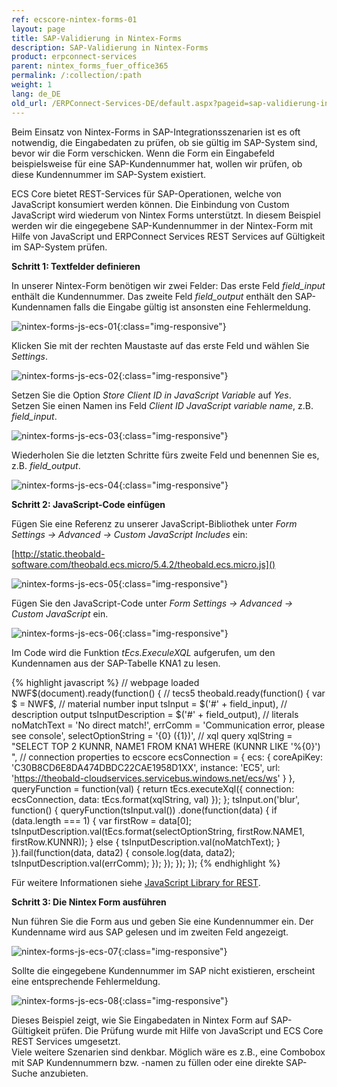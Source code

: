 ```yaml
---
ref: ecscore-nintex-forms-01
layout: page
title: SAP-Validierung in Nintex-Forms
description: SAP-Validierung in Nintex-Forms
product: erpconnect-services
parent: nintex_forms_fuer_office365
permalink: /:collection/:path
weight: 1
lang: de_DE
old_url: /ERPConnect-Services-DE/default.aspx?pageid=sap-validierung-in-nintex-forms
---
```


Beim Einsatz von Nintex-Forms in SAP-Integrationsszenarien ist es oft notwendig, die Eingabedaten zu prüfen, ob sie gültig im SAP-System sind, bevor wir die Form verschicken. Wenn die Form ein Eingabefeld beispielsweise für eine SAP-Kundennummer hat, wollen wir prüfen, ob diese Kundennummer im SAP-System existiert. 

ECS Core bietet REST-Services für SAP-Operationen, welche von JavaScript konsumiert werden können. Die Einbindung von Custom JavaScript wird wiederum von Nintex Forms unterstützt. In diesem Beispiel werden wir die eingegebene SAP-Kundennummer in der Nintex-Form mit Hilfe von JavaScript und ERPConnect Services REST Services auf Gültigkeit im SAP-System prüfen.

**Schritt 1: Textfelder definieren**

In unserer Nintex-Form benötigen wir zwei Felder: 
Das erste Feld *field_input* enthält die Kundennummer. 
Das zweite Feld *field_output* enthält den SAP-Kundennamen falls die Eingabe gültig ist ansonsten eine Fehlermeldung.

![nintex-forms-js-ecs-01](/img/content/nintex-forms-js-ecs-01.jpg){:class="img-responsive"}

Klicken Sie mit der rechten Maustaste auf das erste Feld und wählen Sie *Settings*.

![nintex-forms-js-ecs-02](/img/content/nintex-forms-js-ecs-02.jpg){:class="img-responsive"}

Setzen Sie die Option *Store Client ID in JavaScript Variable* auf *Yes*.<br>
Setzen Sie einen Namen ins Feld *Client ID JavaScript variable name*, z.B. *field_input*.

![nintex-forms-js-ecs-03](/img/content/nintex-forms-js-ecs-03.jpg){:class="img-responsive"}

Wiederholen Sie die letzten Schritte fürs zweite Feld und benennen Sie es, z.B. *field_output*.

![nintex-forms-js-ecs-04](/img/content/nintex-forms-js-ecs-04.jpg){:class="img-responsive"} 

**Schritt 2: JavaScript-Code einfügen**

Fügen Sie eine Referenz zu unserer JavaScript-Bibliothek unter *Form Settings -> Advanced -> Custom JavaScript Includes* ein:

[http://static.theobald-software.com/theobald.ecs.micro/5.4.2/theobald.ecs.micro.js]()


![nintex-forms-js-ecs-05](/img/content/nintex-forms-js-ecs-05.jpg){:class="img-responsive"}

Fügen Sie den JavaScript-Code unter *Form Settings -> Advanced -> Custom JavaScript* ein.

![nintex-forms-js-ecs-06](/img/content/nintex-forms-js-ecs-06.jpg){:class="img-responsive"}

Im Code wird die Funktion *tEcs.ExeculeXQL* aufgerufen, um den Kundennamen aus der SAP-Tabelle KNA1 zu lesen. 

{% highlight javascript %}
// webpage loaded
NWF$(document).ready(function() {
    // tecs5
    theobald.ready(function() {
        var $ = NWF$,
            // material number input
            tsInput = $('#' + field_input),
            // description output
            tsInputDescription = $('#' + field_output),
            // literals
            noMatchText = 'No direct match!',
            errComm = 'Communication error, please see console',
            selectOptionString = '{0} ({1})',
            // xql query
            xqlString = "SELECT TOP 2 KUNNR, NAME1 FROM KNA1 WHERE (KUNNR LIKE '%{0}') ",
            // connection properties to ecscore
            ecsConnection = {
                ecs: {
                    coreApiKey: 'C30B8CD6E8DA474DBDC22CAE1958D1XX',
                    instance: 'EC5',
                    url: 'https://theobald-cloudservices.servicebus.windows.net/ecs/ws'
                }
            },
            queryFunction = function(val) {
                return tEcs.executeXql({
                    connection: ecsConnection,
                    data: tEcs.format(xqlString, val)
                });
            };
        tsInput.on('blur', function() {
            queryFunction(tsInput.val())
                .done(function(data) {
                    if (data.length === 1) {
                        var firstRow = data[0];
                        tsInputDescription.val(tEcs.format(selectOptionString, firstRow.NAME1, firstRow.KUNNR));
                    } else {
                        tsInputDescription.val(noMatchText);
                    }
                }).fail(function(data, data2) {
                    console.log(data, data2);
                    tsInputDescription.val(errComm);
                });
        });
    });
});
{% endhighlight %}

Für weitere Informationen siehe [JavaScript Library for REST]().  

**Schritt 3: Die Nintex Form ausführen**

Nun führen Sie die Form aus und geben Sie eine Kundennummer ein. Der Kundenname wird aus SAP gelesen und im zweiten Feld angezeigt.  



![nintex-forms-js-ecs-07](/img/content/nintex-forms-js-ecs-07.jpg){:class="img-responsive"}

Sollte die eingegebene Kundennummer im SAP nicht existieren, erscheint eine entsprechende Fehlermeldung. 

![nintex-forms-js-ecs-08](/img/content/nintex-forms-js-ecs-08.jpg){:class="img-responsive"}

Dieses Beispiel zeigt, wie Sie Eingabedaten in Nintex Form auf SAP-Gültigkeit prüfen. Die Prüfung wurde mit Hilfe von JavaScript und ECS Core REST Services umgesetzt. <br>
Viele weitere Szenarien sind denkbar. Möglich wäre es z.B., eine Combobox mit SAP Kundennummern bzw. -namen zu füllen oder eine direkte SAP-Suche anzubieten.<br>
